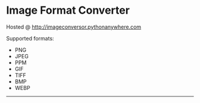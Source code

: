 # Image Format Converter

Hosted @ http://imageconversor.pythonanywhere.com

Supported formats:

- PNG
- JPEG
- PPM
- GIF
- TIFF
- BMP
- WEBP

---